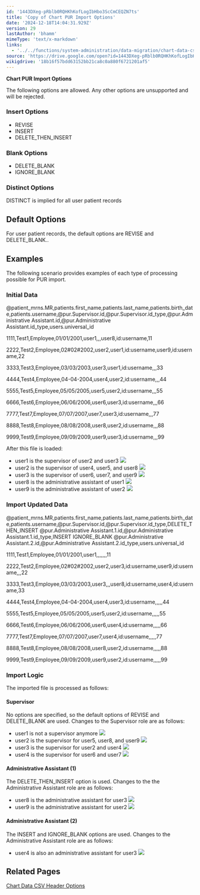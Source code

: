 ```yaml
---
id: '1443DXeg-pRblb0RQHKhKofLogIbHbo3ScCmCEQZN7ts'
title: 'Copy of Chart PUR Import Options'
date: '2024-12-18T14:04:31.929Z'
version: 29
lastAuthor: 'bhamm'
mimeType: 'text/x-markdown'
links:
  - '../../functions/system-administration/data-migration/chart-data-csv-header-options.md'
source: 'https://drive.google.com/open?id=1443DXeg-pRblb0RQHKhKofLogIbHbo3ScCmCEQZN7ts'
wikigdrive: '18b16f57bdd63152bb21ca8c0a880f6721201af5'
---
```

**Chart PUR Import Options**

The following options are allowed. Any other options are unsupported and will be rejected.

### Insert Options

* REVISE
* INSERT
* DELETE_THEN_INSERT

### Blank Options

* DELETE_BLANK
* IGNORE_BLANK

### Distinct Options

DISTINCT is implied for all user patient records

## Default Options

For user patient records, the default options are REVISE and DELETE_BLANK..

## Examples

The following scenario provides examples of each type of processing possible for PUR import.

### Initial Data

@patient_mrns.MR,patients.first_name,patients.last_name,patients.birth_date,patients.username,@pur.Supervisor.id,@pur.Supervisor.id_type,@pur.Administrative Assistant.id,@pur.Administrative Assistant.id_type,users.universal_id

1111,Test1,Employee,01/01/2001,user1,,,user8,id:username,11

2222,Test2,Employee,02#02#2002,user2,user1,id:username,user9,id:username,22

3333,Test3,Employee,03/03/2003,user3,user1,id:username,,,33

4444,Test4,Employee,04-04-2004,user4,user2,id:username,,,44

5555,Test5,Employee,05/05/2005,user5,user2,id:username,,,55

6666,Test6,Employee,06/06/2006,user6,user3,id:username,,,66

7777,Test7,Employee,07/07/2007,user7,user3,id:username,,,77

8888,Test8,Employee,08/08/2008,user8,user2,id:username,,,88

9999,Test9,Employee,09/09/2009,user9,user3,id:username,,,99

After this file is loaded:

* user1 is the supervisor of user2 and user3 
    ![](../copy-of-chart-pur-import-options.assets/3171c8e3ee59304f67f6e60829e359df.png)
* user2 is the supervisor of user4, user5, and user8 
    ![](../copy-of-chart-pur-import-options.assets/6ae80f3bfdf8f898f1c2427784b1a093.png)
* user3 is the supervisor of user6, user7, and user9 
    ![](../copy-of-chart-pur-import-options.assets/a49e45814858557f3a79bdc91302175d.png)
* user8 is the administrative assistant of user1 
    ![](../copy-of-chart-pur-import-options.assets/09809a31ce8f0500ecb02a1a6c1283d3.png)
* user9 is the administrative assistant of user2 
    ![](../copy-of-chart-pur-import-options.assets/5398c38fd1685657853f78a41c301520.png)

### Import Updated Data

@patient_mrns.MR,patients.first_name,patients.last_name,patients.birth_date,patients.username,@pur.Supervisor.id,@pur.Supervisor.id_type,DELETE_THEN_INSERT @pur.Administrative Assistant.1.id,@pur.Administrative Assistant.1.id_type,INSERT IGNORE_BLANK @pur.Administrative Assistant.2.id,@pur.Administrative Assistant.2.id_type,users.universal_id

1111,Test1,Employee,01/01/2001,user1,,,,,,,11

2222,Test2,Employee,02#02#2002,user2,user3,id:username,user9,id:username,,,22

3333,Test3,Employee,03/03/2003,user3,,,user8,id:username,user4,id:username,33

4444,Test4,Employee,04-04-2004,user4,user3,id:username,,,,,44

5555,Test5,Employee,05/05/2005,user5,user2,id:username,,,,,55

6666,Test6,Employee,06/06/2006,user6,user4,id:username,,,,,66

7777,Test7,Employee,07/07/2007,user7,user4,id:username,,,,,77

8888,Test8,Employee,08/08/2008,user8,user2,id:username,,,,,88

9999,Test9,Employee,09/09/2009,user9,user2,id:username,,,,,99

### Import Logic

The imported file is processed as follows:

#### Supervisor

No options are specified, so the default options of REVISE and DELETE_BLANK are used. Changes to the Supervisor role are as follows:

* user1 is not a supervisor anymore 
    ![](../copy-of-chart-pur-import-options.assets/6989e90e60202162e8aa026477d17342.png)
* user2 is the supervisor for user5, user8, and user9 
    ![](../copy-of-chart-pur-import-options.assets/add60e64ec554dc53b46da036a5f1c74.png)
* user3 is the supervisor for user2 and user4 
    ![](../copy-of-chart-pur-import-options.assets/475dd523b3e202bee3df41e59107a10e.png)
* user4 is the supervisor for user6 and user7 
    ![](../copy-of-chart-pur-import-options.assets/3d4b256b35e3b53c8ef0dc441f454628.png)

#### Administrative Assistant (1)

The DELETE_THEN_INSERT option is used. Changes to the the Administrative Assistant role are as follows:

* user8 is the administrative assistant for user3 
    ![](../copy-of-chart-pur-import-options.assets/ee8c950d8467cef921b10800df9d76da.png)
* user9 is the administrative assistant for user2 
    ![](../copy-of-chart-pur-import-options.assets/344fbdc63dcd779463a55bc14edfeedc.png)

#### Administrative Assistant (2)

The INSERT and IGNORE_BLANK options are used. Changes to the Administrative Assistant role are as follows:

* user4 is also an administrative assistant for user3 
    ![](../copy-of-chart-pur-import-options.assets/76a89d073e58371717549e913ef8864a.png)

## Related Pages

[Chart Data CSV Header Options](../../functions/system-administration/data-migration/chart-data-csv-header-options.md)
